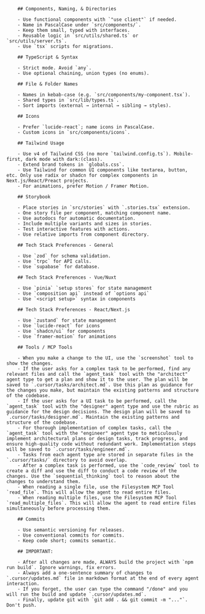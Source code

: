         ## Components, Naming, & Directories

        - Use functional components with `"use client"` if needed.
        - Name in PascalCase under `src/components/`.
        - Keep them small, typed with interfaces.
        - Reusable logic in `src/utils/shared.ts` or `src/utils/server.ts`.
        - Use `tsx` scripts for migrations.

        ## TypeScript & Syntax

        - Strict mode. Avoid `any`.
        - Use optional chaining, union types (no enums).

        ## File & Folder Names

        - Names in kebab-case (e.g. `src/components/my-component.tsx`).
        - Shared types in `src/lib/types.ts`.
        - Sort imports (external → internal → sibling → styles).

        ## Icons

        - Prefer `lucide-react`; name icons in PascalCase.
        - Custom icons in `src/components/icons`.

        ## Tailwind Usage

        - Use v4 of Tailwind CSS (no more `tailwind.config.ts`). Mobile-first, dark mode with dark:(class). 
        - Extend brand tokens in `globals.css`.
        - Use Tailwind for common UI components like textarea, button, etc. Only use radix or shadcn for complex components in Next.js/React/Preact projects.
        - For animations, prefer Motion / Framer Motion.

        ## Storybook

        - Place stories in `src/stories` with `.stories.tsx` extension.
        - One story file per component, matching component name.
        - Use autodocs for automatic documentation.
        - Include multiple variants and sizes in stories.
        - Test interactive features with actions.
        - Use relative imports from component directory.

        ## Tech Stack Preferences - General

        - Use `zod` for schema validation.
        - Use `trpc` for API calls.
        - Use `supabase` for database.

        ## Tech Stack Preferences - Vue/Nuxt

        - Use `pinia` `setup stores` for state management 
        - Use `composition api` instead of `options api`
        - Use `<script setup>` syntax in components

        ## Tech Stack Preferences - React/Next.js

        - Use `zustand` for state management
        - Use `lucide-react` for icons
        - Use `shadcn/ui` for components
        - Use `framer-motion` for animations

        ## Tools / MCP Tools

        - When you make a change to the UI, use the `screenshot` tool to show the changes.
        - If the user asks for a complex task to be performed, find any relevant files and call the `agent_task` tool with the "architect" agent type to get a plan and show it to the user. The plan will be saved to `.cursor/tasks/architect.md`. Use this plan as guidance for the changes you make, but maintain the existing patterns and structure of the codebase.
        - If the user asks for a UI task to be performed, call the `agent_task` tool with the "designer" agent type and use the rubric as guidance for the design decisions. The design plan will be saved to `.cursor/tasks/designer.md`. Maintain the existing patterns and structure of the codebase.
        - For thorough implementation of complex tasks, call the `agent_task` tool with the "engineer" agent type to meticulously implement architectural plans or design tasks, track progress, and ensure high-quality code without redundant work. Implementation steps will be saved to `.cursor/tasks/engineer.md`.
        - Tasks from each agent type are stored in separate files in the `.cursor/tasks/` directory to avoid overlap.
        - After a complex task is performed, use the `code_review` tool to create a diff and use the diff to conduct a code review of the changes. Use the `sequential_thinking` tool to reason about the changes to understand them.
        - When reading a single file, use the Filesystem MCP Tool `read_file`. This will allow the agent to read entire files.
        - When reading multiple files, use the Filesystem MCP Tool `read_multiple_files`. This will allow the agent to read entire files simultaneously before processing them.

        ## Commits

        - Use semantic versioning for releases.
        - Use conventional commits for commits.
        - Keep code short; commits semantic.

        ## IMPORTANT:

        - After all changes are made, ALWAYS build the project with `npm run build`. Ignore warnings, fix errors.
        - Always add a one-sentence summary of changes to `.cursor/updates.md` file in markdown format at the end of every agent interaction. 
        - If you forget, the user can type the command "/done" and you will run the build and update `.cursor/updates.md`.
        - Finally, update git with `git add . && git commit -m "..."`. Don't push.